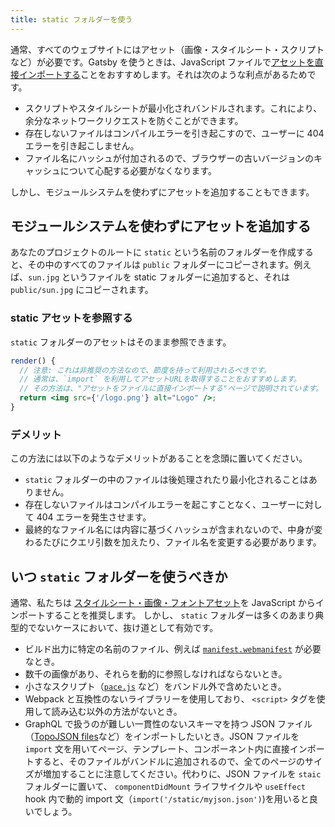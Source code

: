 ```yaml
---
title: static フォルダーを使う
---
```


通常、すべてのウェブサイトにはアセット（画像・スタイルシート・スクリプトなど）が必要です。Gatsby を使うときは、JavaScript ファイルで[アセットを直接インポートする](/docs/importing-assets-into-files/)ことをおすすめします。それは次のような利点があるためです。

- スクリプトやスタイルシートが最小化されバンドルされます。これにより、余分なネットワークリクエストを防ぐことができます。
- 存在しないファイルはコンパイルエラーを引き起こすので、ユーザーに 404 エラーを引き起こしません。
- ファイル名にハッシュが付加されるので、ブラウザーの古いバージョンのキャッシュについて心配する必要がなくなります。

しかし、モジュールシステムを使わずにアセットを追加することもできます。

## モジュールシステムを使わずにアセットを追加する

あなたのプロジェクトのルートに `static` という名前のフォルダーを作成すると、その中のすべてのファイルは `public` フォルダーにコピーされます。例えば、`sun.jpg` というファイルを static フォルダーに追加すると、それは `public/sun.jpg` にコピーされます。

### static アセットを参照する

`static` フォルダーのアセットはそのまま参照できます。

```jsx
render() {
  // 注意: これは非推奨の方法なので、節度を持って利用されるべきです。
  // 通常は、`import` を利用してアセットURLを取得することをおすすめします。
  // その方法は、"アセットをファイルに直接インポートする"ページで説明されています。
  return <img src={'/logo.png'} alt="Logo" />;
}
```

<EggheadEmbed
  lessonLink="https://egghead.io/lessons/gatsby-use-a-local-image-from-the-static-folder-in-a-gatsby-component"
  lessonTitle="Use a local image from the static folder in a Gatsby component"
/>

### デメリット

この方法には以下のようなデメリットがあることを念頭に置いてください。

- `static` フォルダーの中のファイルは後処理されたり最小化されることはありません。
- 存在しないファイルはコンパイルエラーを起こすことなく、ユーザーに対して 404 エラーを発生させます。
- 最終的なファイル名には内容に基づくハッシュが含まれないので、中身が変わるたびにクエリ引数を加えたり、ファイル名を変更する必要があります。

## いつ `static` フォルダーを使うべきか

通常、私たちは [スタイルシート・画像・フォントアセット](/docs/importing-assets-into-files/)を JavaScript からインポートすることを推奨します。
しかし、 `static` フォルダーは多くのあまり典型的でないケースにおいて、抜け道として有効です。

- ビルド出力に特定の名前のファイル、例えば [`manifest.webmanifest`](https://developer.mozilla.org/en-US/docs/Web/Manifest) が必要なとき。
- 数千の画像があり、それらを動的に参照しなければならないとき。
- 小さなスクリプト（[`pace.js`](http://github.hubspot.com/pace/docs/welcome/) など）をバンドル外で含めたいとき。
- Webpack と互換性のないライブラリーを使用しており、 `<script>` タグを使用して読み込む以外の方法がないとき。
- GraphQL で扱うのが難しい一貫性のないスキーマを持つ JSON ファイル（[TopoJSON files](https://en.wikipedia.org/wiki/GeoJSON#TopoJSON)など）をインポートしたいとき。JSON ファイルを `import` 文を用いてページ、テンプレート、コンポーネント内に直接インポートすると、そのファイルがバンドルに追加されるので、全てのページのサイズが増加することに注意してください。代わりに、JSON ファイルを `staic` フォルダーに置いて、 `componentDidMount` ライフサイクルや `useEffect` hook 内で動的 import 文（`import('/static/myjson.json')`)を用いると良いでしょう。
